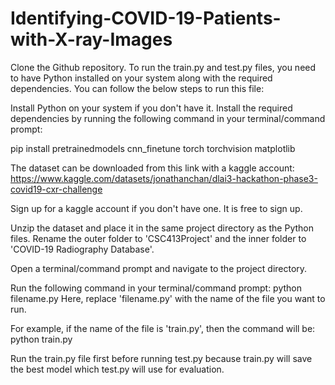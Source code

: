 # Identifying-COVID-19-Patients-with-X-ray-Images

Clone the Github repository.
To run the train.py and test.py files, you need to have Python installed on your system along with the required dependencies. You can follow the below steps to run this file:

Install Python on your system if you don't have it.
Install the required dependencies by running the following command in your terminal/command prompt:

pip install pretrainedmodels cnn_finetune torch torchvision matplotlib

The dataset can be downloaded from this link with a kaggle account:
https://www.kaggle.com/datasets/jonathanchan/dlai3-hackathon-phase3-covid19-cxr-challenge

Sign up for a kaggle account if you don't have one. It is free to sign up.

Unzip the dataset and place it in the same project directory as the Python files.
Rename the outer folder to 'CSC413Project' and the inner folder to 'COVID-19 Radiography Database'.

Open a terminal/command prompt and navigate to the project directory.

Run the following command in your terminal/command prompt:
python filename.py
Here, replace 'filename.py' with the name of the file you want to run.

For example, if the name of the file is 'train.py', then the command will be:
python train.py

Run the train.py file first before running test.py because train.py will save the best model which test.py will use for evaluation.
